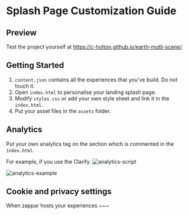 # Splash Page Customization Guide

## Preview
Test the project yourself at https://c-holton.github.io/earth-mutli-scene/

## Getting Started
1. `content.json` contains all the experiences that you've build. Do not touch it.
2. Open `index.html` to personalise your landing splash page.
3. Modify `styles.css` or add your own style sheet and link it in the `index.html`.
4. Put your asset files in the `assets` folder.

## Analytics
   Put your own analytics tag on the section which is commented in the `index.html`.
   
   For example, if you use the Clarify.
   ![analytics-script](https://user-images.githubusercontent.com/57065379/197794613-72fbc006-1ca0-4770-b43b-490814170b37.png)
   
   ![analytics-example](https://user-images.githubusercontent.com/57065379/197794840-5800557f-1355-4bc1-bef5-ecc9a191b7d3.jpeg)


## Cookie and privacy settings
When zappar hosts your experiences ~~~
